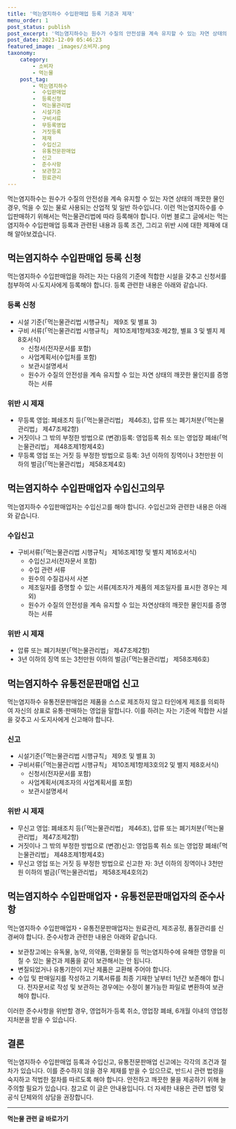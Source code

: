 ```yaml
---
title: '먹는염지하수 수입판매업 등록 기준과 제재'
menu_order: 1
post_status: publish
post_excerpt: '먹는염지하수는 원수가 수질의 안전성을 계속 유지할 수 있는 자연 상태의 깨끗한 물인 경우, 먹을 수 있는 물로 사용되는 산업적 및 일반 하수입니다. 이런 먹는염지하수를 수입판매하기 위해서는 먹는물관리법에 따라 등록해야 합니다. 이번 블로그 글에서는 먹는염지하수 수입판매업 등록과 관련된 내용과 등록 조건, 그리고 위반 시에 대한 제재에 대해 알아보겠습니다.'
post_date: 2023-12-09 05:46:23
featured_image: _images/소비자.png
taxonomy:
    category:
        - 소비자
        - 먹는물
    post_tag:
        - 먹는염지하수
        -  수입판매업
        -  등록신청
        -  먹는물관리법
        -  시설기준
        -  구비서류
        -  무등록영업
        -  거짓등록
        -  제재
        -  수입신고
        -  유통전문판매업
        -  신고
        -  준수사항
        -  보관창고
        -  원료관리
---
```



먹는염지하수는 원수가 수질의 안전성을 계속 유지할 수 있는 자연 상태의 깨끗한 물인 경우, 먹을 수 있는 물로 사용되는 산업적 및 일반 하수입니다. 이런 먹는염지하수를 수입판매하기 위해서는 먹는물관리법에 따라 등록해야 합니다. 이번 블로그 글에서는 먹는염지하수 수입판매업 등록과 관련된 내용과 등록 조건, 그리고 위반 시에 대한 제재에 대해 알아보겠습니다.

## 먹는염지하수 수입판매업 등록 신청

먹는염지하수 수입판매업을 하려는 자는 다음의 기준에 적합한 시설을 갖추고 신청서를 첨부하여 시·도지사에게 등록해야 합니다. 등록 관련한 내용은 아래와 같습니다.

### 등록 신청

- 시설 기준(「먹는물관리법 시행규칙」 제9조 및 별표 3)
- 구비 서류(「먹는물관리법 시행규칙」 제10조제1항제3호·제2항, 별표 3 및 별지 제8호서식)
  - 신청서(전자문서를 포함)
  - 사업계획서(수입처를 포함)
  - 보관시설명세서
  - 원수가 수질의 안전성을 계속 유지할 수 있는 자연 상태의 깨끗한 물인지를 증명하는 서류

### 위반 시 제재

- 무등록 영업: 폐쇄조치 등(「먹는물관리법」 제46조), 압류 또는 폐기처분(「먹는물관리법」 제47조제2항)
- 거짓이나 그 밖의 부정한 방법으로 (변경)등록: 영업등록 취소 또는 영업장 폐쇄(「먹는물관리법」 제48조제1항제4호)
- 무등록 영업 또는 거짓 등 부정한 방법으로 등록: 3년 이하의 징역이나 3천만원 이하의 벌금(「먹는물관리법」 제58조제4호)

## 먹는염지하수 수입판매업자 수입신고의무

먹는염지하수 수입판매업자는 수입신고를 해야 합니다. 수입신고와 관련한 내용은 아래와 같습니다.

### 수입신고

- 구비서류(「먹는물관리법 시행규칙」 제16조제1항 및 별지 제16호서식)
  - 수입신고서(전자문서 포함)
  - 수입 관련 서류
  - 원수의 수질검사서 사본
  - 제조일자를 증명할 수 있는 서류(제조자가 제품의 제조일자를 표시한 경우는 제외)
  - 원수가 수질의 안전성을 계속 유지할 수 있는 자연상태의 깨끗한 물인지를 증명하는 서류

### 위반 시 제재

- 압류 또는 폐기처분(「먹는물관리법」 제47조제2항)
- 3년 이하의 징역 또는 3천만원 이하의 벌금(「먹는물관리법」 제58조제6호)

## 먹는염지하수 유통전문판매업 신고

먹는염지하수 유통전문판매업은 제품을 스스로 제조하지 않고 타인에게 제조를 의뢰하여 자신의 상표로 유통·판매하는 영업을 말합니다. 이를 하려는 자는 기준에 적합한 시설을 갖추고 시·도지사에게 신고해야 합니다.

### 신고

- 시설기준(「먹는물관리법 시행규칙」 제9조 및 별표 3)
- 구비서류(「먹는물관리법 시행규칙」 제10조제1항제3호의2 및 별지 제8호서식)
  - 신청서(전자문서를 포함)
  - 사업계획서(제조자의 사업계획서를 포함)
  - 보관시설명세서

### 위반 시 제재

- 무신고 영업: 폐쇄조치 등(「먹는물관리법」 제46조), 압류 또는 폐기처분(「먹는물관리법」 제47조제2항)
- 거짓이나 그 밖의 부정한 방법으로 (변경)신고: 영업등록 취소 또는 영업장 폐쇄(「먹는물관리법」 제48조제1항제4호)
- 무신고 영업 또는 거짓 등 부정한 방법으로 신고한 자: 3년 이하의 징역이나 3천만원 이하의 벌금(「먹는물관리법」 제58조제4호의2)

## 먹는염지하수 수입판매업자・유통전문판매업자의 준수사항

먹는염지하수 수입판매업자・유통전문판매업자는 원료관리, 제조공정, 품질관리를 신경써야 합니다. 준수사항과 관련한 내용은 아래와 같습니다.

- 보관창고에는 유독물, 농약, 의약품, 인화물질 등 먹는염지하수에 유해한 영향을 미칠 수 있는 물건과 제품을 같이 보관해서는 안 됩니다.
- 변질되었거나 유통기한이 지난 제품은 교환해 주어야 합니다.
- 수입 및 판매일지를 작성하고 기록서류를 최종 기재한 날부터 1년간 보존해야 합니다. 전자문서로 작성 및 보관하는 경우에는 수정이 불가능한 파일로 변환하여 보관해야 합니다.

이러한 준수사항을 위반할 경우, 영업허가·등록 취소, 영업장 폐쇄, 6개월 이내의 영업정지처분을 받을 수 있습니다.

## 결론

먹는염지하수 수입판매업 등록과 수입신고, 유통전문판매업 신고에는 각각의 조건과 절차가 있습니다. 이를 준수하지 않을 경우 제재를 받을 수 있으므로, 반드시 관련 법령을 숙지하고 적법한 절차를 따르도록 해야 합니다. 안전하고 깨끗한 물을 제공하기 위해 늘 주의할 필요가 있습니다. 참고로 이 글은 안내용입니다. 더 자세한 내용은 관련 법령 및 공식 단체와의 상담을 권장합니다.

<!-- wp:separator -->
<hr class="wp-block-separator has-alpha-channel-opacity"/>
<!-- /wp:separator -->

<!-- wp:group {"backgroundColor":"base","layout":{"type":"constrained"}} -->
<div class="wp-block-group has-base-background-color has-background"><!-- wp:paragraph {"align":"center","fontSize":"medium"} -->
<p class="has-text-align-center has-large-font-size"><strong>먹는물 관련 글 바로가기</strong></p>
<!-- /wp:paragraph -->


<!-- wp:latest-posts
{"categories":[{"id":31331,"count":19,"description":"","link":"https://uknowlaw.com/category/%eb%a8%b9%eb%8a%94%eb%ac%bc/","name":"먹는물","slug":"먹는물","taxonomy":"category","parent":0,"meta":[],"_links":{"self":[{"href":"https://uknowlaw.com/wp-json/wp/v2/categories/31331"}],"collection":[{"href":"https://uknowlaw.com/wp-json/wp/v2/categories"}],"about":[{"href":"https://uknowlaw.com/wp-json/wp/v2/taxonomies/category"}],"wp:post_type":[{"href":"https://uknowlaw.com/wp-json/wp/v2/posts?categories=31331"}],"curies":[{"name":"wp","href":"https://api.w.org/{rel}","templated":true}]}}],"postsToShow":100,"excerptLength":28,"postLayout":"grid","columns":2,"featuredImageAlign":"left","featuredImageSizeSlug":"large","fontSize":"small"} /--></div>
<!-- /wp:group -->